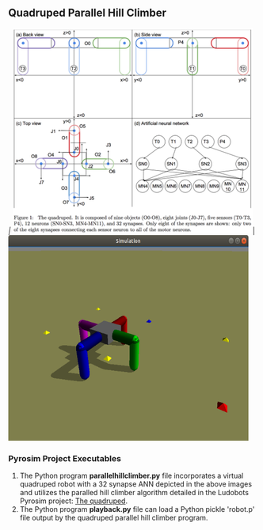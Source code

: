 ## Quadruped Parallel Hill Climber

_|_
<img src="./kA4oznt.png" width="485" height="416" alt="Quadruped Virtual Robot Engineering Diagram from https://imgur.com/kA4oznt">|<img src="./quadruped.png" width="485" height="416" alt="Virtual Quadruped Robot"/>

### Pyrosim Project Executables

1. The Python program **parallelhillclimber.py** file incorporates a virtual quadruped robot with a 32 synapse ANN depicted in the above images and utilizes the paralled hill climber algorithm detailed in the Ludobots Pyrosim project: [The quadruped](https://www.reddit.com/r/ludobots/wiki/pyrosim/quadruped).
2. The Python program **playback.py** file can load a Python pickle 'robot.p' file output by the quadruped parallel hill climber program.

